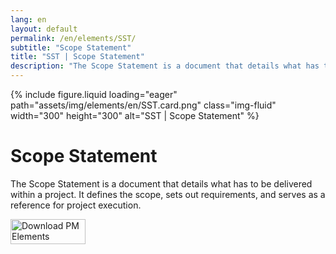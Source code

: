 ```yaml
---
lang: en
layout: default
permalink: /en/elements/SST/
subtitle: "Scope Statement"
title: "SST | Scope Statement"
description: "The Scope Statement is a document that details what has to be delivered within a project. It defines the scope, sets out requirements, and serves as a reference for project execution."
---
```


{% include figure.liquid loading="eager" path="assets/img/elements/en/SST.card.png" class="img-fluid" width="300" height="300" alt="SST | Scope Statement" %}

# Scope Statement

The Scope Statement is a document that details what has to be delivered within a project. It defines the scope, sets out requirements, and serves as a reference for project execution.

<a href="https://apps.apple.com/app/apple-store/id6738084498?pt=127441684&ct=website&mt=8">
  <img src="{{ "assets/img/en/appstore.png" | relative_url }}" width="120" height="40" alt="Download PM Elements">
</a>
